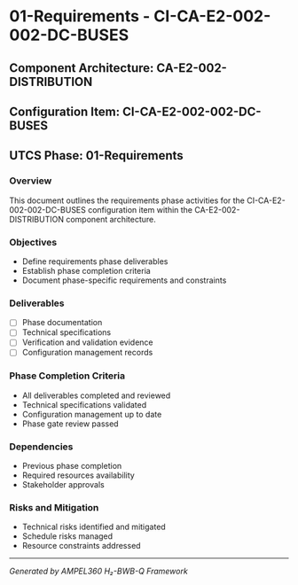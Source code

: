 # 01-Requirements - CI-CA-E2-002-002-DC-BUSES

## Component Architecture: CA-E2-002-DISTRIBUTION
## Configuration Item: CI-CA-E2-002-002-DC-BUSES
## UTCS Phase: 01-Requirements

### Overview
This document outlines the requirements phase activities for the CI-CA-E2-002-002-DC-BUSES configuration item within the CA-E2-002-DISTRIBUTION component architecture.

### Objectives
- Define requirements phase deliverables
- Establish phase completion criteria
- Document phase-specific requirements and constraints

### Deliverables
- [ ] Phase documentation
- [ ] Technical specifications
- [ ] Verification and validation evidence
- [ ] Configuration management records

### Phase Completion Criteria
- All deliverables completed and reviewed
- Technical specifications validated
- Configuration management up to date
- Phase gate review passed

### Dependencies
- Previous phase completion
- Required resources availability
- Stakeholder approvals

### Risks and Mitigation
- Technical risks identified and mitigated
- Schedule risks managed
- Resource constraints addressed

---
*Generated by AMPEL360 H₂-BWB-Q Framework*
